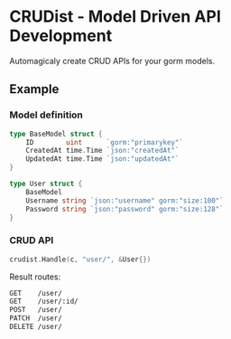 # CRUDist - Model Driven API Development

Automagicaly create CRUD APIs for your gorm models.

## Example
### Model definition
```go
type BaseModel struct {
	ID        uint      `gorm:"primarykey"`
	CreatedAt time.Time `json:"createdAt"`
	UpdatedAt time.Time `json:"updatedAt"`
}

type User struct {
	BaseModel
	Username string `json:"username" gorm:"size:100"`
	Password string `json:"password" gorm:"size:128"`
}
```
### CRUD API
```go
crudist.Handle(c, "user/", &User{})
```

Result routes:
```sh
GET    /user/
GET    /user/:id/
POST   /user/
PATCH  /user/
DELETE /user/
```